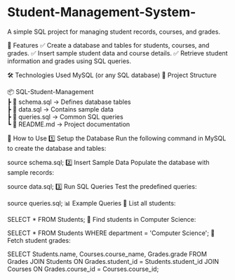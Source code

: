 # Student-Management-System-
A simple SQL project for managing student records, courses, and grades.

📌 Features
✅ Create a database and tables for students, courses, and grades.
✅ Insert sample student data and course details.
✅ Retrieve student information and grades using SQL queries.

🛠 Technologies Used
MySQL (or any SQL database)
📂 Project Structure

📦 SQL-Student-Management  
 ┣ 📜 schema.sql   → Defines database tables  
 ┣ 📜 data.sql     → Contains sample data  
 ┣ 📜 queries.sql  → Common SQL queries  
 ┗ 📜 README.md    → Project documentation  
 
🚀 How to Use
1️⃣ Setup the Database
Run the following command in MySQL to create the database and tables:


source schema.sql;
2️⃣ Insert Sample Data
Populate the database with sample records:


source data.sql;
3️⃣ Run SQL Queries
Test the predefined queries:


source queries.sql;
📊 Example Queries
🔹 List all students:


SELECT * FROM Students;
🔹 Find students in Computer Science:


SELECT * FROM Students WHERE department = 'Computer Science';
🔹 Fetch student grades:


SELECT Students.name, Courses.course_name, Grades.grade
FROM Grades
JOIN Students ON Grades.student_id = Students.student_id
JOIN Courses ON Grades.course_id = Courses.course_id;
